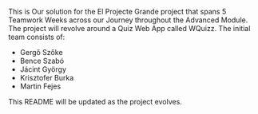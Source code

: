 This is Our solution for the El Projecte Grande project that spans 5 Teamwork Weeks across our Journey throughout the Advanced Module.
The project will revolve around a Quiz Web App called WQuizz.
The initial team consists of:
- Gergő Szőke
- Bence Szabó
- Jácint György
- Krisztofer Burka
- Martin Fejes
<p>This README will be updated as the project evolves.
